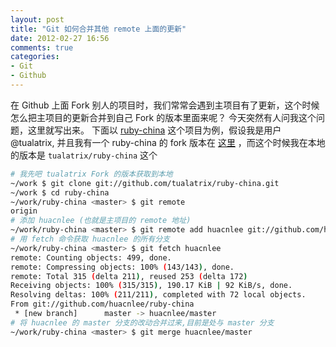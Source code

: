 ```yaml
---
layout: post
title: "Git 如何合并其他 remote 上面的更新"
date: 2012-02-27 16:56
comments: true
categories: 
- Git
- Github
---
```


在 Github 上面 Fork 别人的项目时，我们常常会遇到主项目有了更新，这个时候怎么把主项目的更新合并到自己 Fork 的版本里面来呢？
今天突然有人问我这个问题，这里就写出来。
下面以 [ruby-china](https://github.com/huacnlee/ruby-china/) 这个项目为例，假设我是用户 @tualatrix, 并且我有一个 ruby-china 的 fork 版本在 [这里](https://github.com/tualatrix/ruby-china) ，而这个时候我在本地的版本是 `tualatrix/ruby-china` 这个

```bash
# 我先吧 tualatrix Fork 的版本获取到本地
~/work $ git clone git://github.com/tualatrix/ruby-china.git
~/work $ cd ruby-china
~/work/ruby-china <master> $ git remote
origin
# 添加 huacnlee (也就是主项目的 remote 地址)
~/work/ruby-china <master> $ git remote add huacnlee git://github.com/huacnlee/ruby-china.git
# 用 fetch 命令获取 huacnlee 的所有分支
~/work/ruby-china <master> $ git fetch huacnlee
remote: Counting objects: 499, done.
remote: Compressing objects: 100% (143/143), done.
remote: Total 315 (delta 211), reused 253 (delta 172)
Receiving objects: 100% (315/315), 190.17 KiB | 92 KiB/s, done.
Resolving deltas: 100% (211/211), completed with 72 local objects.
From git://github.com/huacnlee/ruby-china
 * [new branch]      master -> huacnlee/master
# 将 huacnlee 的 master 分支的改动合并过来,目前是处与 master 分支
~/work/ruby-china <master> $ git merge huacnlee/master
```